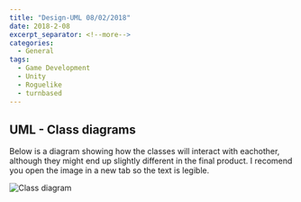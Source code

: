 ```yaml
---
title: "Design-UML 08/02/2018"
date: 2018-2-08
excerpt_separator: <!--more-->
categories:
  - General
tags:
  - Game Development
  - Unity
  - Roguelike
  - turnbased
---
```

<!--more-->
## UML - Class diagrams
Below is a diagram showing how the classes will interact with eachother, although they might end up slightly different in the final product.
I recomend you open the image in a new tab so the text is legible.
<html>
  <img src="https://jjrwalker.github.io/assets/images/ProfessionalPortfolioUML.jpg" alt="Class diagram">
</html>
